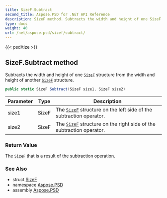 ```yaml
---
title: SizeF.Subtract
second_title: Aspose.PSD for .NET API Reference
description: SizeF method. Subtracts the width and height of one SizeF structure from the width and height of another SizeF structure
type: docs
weight: 40
url: /net/aspose.psd/sizef/subtract/
---
```

{{< psd/tize >}}
## SizeF.Subtract method

Subtracts the width and height of one [`SizeF`](../) structure from the width and height of another [`SizeF`](../) structure.

```csharp
public static SizeF Subtract(SizeF size1, SizeF size2)
```

| Parameter | Type | Description |
| --- | --- | --- |
| size1 | SizeF | The [`SizeF`](../) structure on the left side of the subtraction operator. |
| size2 | SizeF | The [`SizeF`](../) structure on the right side of the subtraction operator. |

### Return Value

The [`SizeF`](../) that is a result of the subtraction operation.

### See Also

* struct [SizeF](../)
* namespace [Aspose.PSD](../../../aspose.psd/)
* assembly [Aspose.PSD](../../../)


